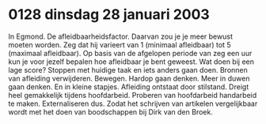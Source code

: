 # 0128 dinsdag 28 januari 2003
In Egmond. De afleidbaarheidsfactor. Daarvan zou je je meer bewust moeten worden. Zeg dat hij varieert van 1 (minimaal afleidbaar) tot 5 (maximaal afleidbaar). Op basis van de afgelopen periode van zeg een uur kun je voor jezelf bepalen hoe afleidbaar je bent geweest. Wat doen bij een lage score? Stoppen met huidige taak en iets anders gaan doen. Bronnen van afleiding verwijderen. Bewegen. Hardop gaan denken. Meer in duwen gaan denken. En in kleine stapjes. Afleiding ontstaat door stilstand. Dreigt heel gemakkelijk tijdens hoofdarbeid. Proberen van hoofdarbeid handarbeid te maken. Externaliseren dus. Zodat het schrijven van artikelen vergelijkbaar wordt met het doen  van boodschappen bij Dirk van den Broek.